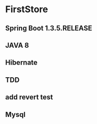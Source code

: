 # FirstStore

## Spring Boot 1.3.5.RELEASE
## JAVA 8
## Hibernate
## TDD
## add revert test
## Mysql

